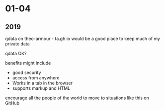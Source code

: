 <h1>01-04</h1>

<h2>2019</h2>
qdata on theo-armour - ta.gh.io would be a good place to keep much of my private data


qdata OK?


benefits might include
- good security
- access from anywhere
- Works in a tab in the browser
- supports markup and HTML


encourage all the people of the world to move to situations like this on GitHub


